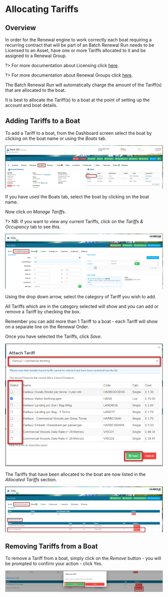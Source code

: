 # Allocating Tariffs #

## Overview

In order for the Renewal engine to work correctly each boat requiring a recurring contract that will be part of an Batch Renewal Run needs to be Licensed to an Asset, have one or more Tariffs allocated to it and be assigned to a Renewal Group. 

?> For more documentation about Licensing click [here](Renewals/Licensing).

?> For more documentation about Renewal Groups click [here](Renewals/RenewalGroups).

The Batch Renewal Run will automatically charge the amount of the Tariff(s) that are allocated to the boat.

It is best to allocate the Tariff(s) to a boat at the point of setting up the account and boat details.

## Adding Tariffs to a Boat

To add a Tariff to a boat, from the Dashboard screen select the boat by clicking on the boat name or using the *Boats* tab.

![image-20220121083727994](image-20220121083727994.png)

If you have used the Boats tab, select the boat by clicking on the boat name.

Now click on *Manage Tariffs*.

?> NB: If you want to view any current Tariffs, click on the *Tariffs & Occupancy* tab to see this.

![image-20220121083949194](image-20220121083949194.png)



Using the drop down arrow, select the category of Tariff you wish to add.  

All Tariffs which are in the category selected will show and you can add or remove a Tariff by checking the box.

Remember you can add more than 1 Tariff to a boat - each Tariff will show on a separate line on the Renewal Order.  

Once you have selected the Tariffs, click *Save*.

![image-20220121085210502](image-20220121085210502.png)

The Tariffs that have been allocated to the boat are now listed in the *Allocated Tariffs* section.

![image-20220121085331999](image-20220121085331999.png)



## Removing Tariffs from a Boat

To remove a Tariff from a boat, simply click on the *Remove* button - you will be prompted to confirm your action - click Yes.

![image-20220121085528233](image-20220121085528233.png)

